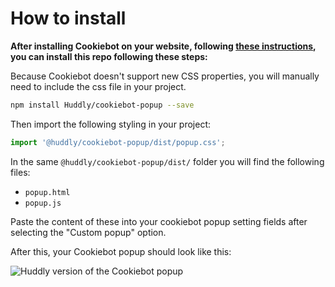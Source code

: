 # How to install

**After installing Cookiebot on your website, following [these instructions](https://www.cookiebot.com/en/help/), you can install this repo following these steps:**

Because Cookiebot doesn't support new CSS properties, you will manually need to include the css file in your project.

```bash
npm install Huddly/cookiebot-popup --save
```

Then import the following styling in your project:

```javascript
import '@huddly/cookiebot-popup/dist/popup.css';
```

In the same `@huddly/cookiebot-popup/dist/` folder you will find the following files:

-   `popup.html`
-   `popup.js`

Paste the content of these into your cookiebot popup setting fields after selecting the "Custom popup" option.

After this, your Cookiebot popup should look like this:

![Huddly version of the Cookiebot popup](https://user-images.githubusercontent.com/25268506/196160795-22576a0e-61df-42da-9f40-ea156da5f057.png)
